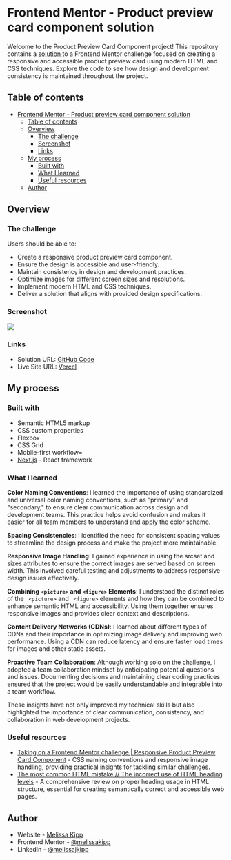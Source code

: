 # Frontend Mentor - Product preview card component solution

Welcome to the Product Preview Card Component project! This repository contains a [solution ](https://www.frontendmentor.io/solutions/product-preview-card-solution-2bLFm2ApdY) to a Frontend Mentor challenge focused on creating a responsive and accessible product preview card using modern HTML and CSS techniques. Explore the code to see how design and development consistency is maintained throughout the project.

## Table of contents

- [Frontend Mentor - Product preview card component solution](#frontend-mentor---product-preview-card-component-solution)
  - [Table of contents](#table-of-contents)
  - [Overview](#overview)
    - [The challenge](#the-challenge)
    - [Screenshot](#screenshot)
    - [Links](#links)
  - [My process](#my-process)
    - [Built with](#built-with)
    - [What I learned](#what-i-learned)
    - [Useful resources](#useful-resources)
  - [Author](#author)

## Overview

### The challenge

Users should be able to:
- Create a responsive product preview card component.
- Ensure the design is accessible and user-friendly.
- Maintain consistency in design and development practices.
- Optimize images for different screen sizes and resolutions.
- Implement modern HTML and CSS techniques.
- Deliver a solution that aligns with provided design specifications.

### Screenshot

![](./images/screenshot_desktop-solution.png)

### Links

- Solution URL: [GitHub Code](https://github.com/melissakipp/frontend-mentor-projects/edit/main/app/product-preview-card)
- Live Site URL: [Vercel](https://frontend-mentor-projects-rho.vercel.app/product-preview-card)

## My process

### Built with

- Semantic HTML5 markup
- CSS custom properties
- Flexbox
- CSS Grid
- Mobile-first workflow=
- [Next.js](https://nextjs.org/) - React framework

### What I learned

**Color Naming Conventions**: I learned the importance of using standardized and universal color naming conventions, such as "primary" and "secondary," to ensure clear communication across design and development teams. This practice helps avoid confusion and makes it easier for all team members to understand and apply the color scheme.

**Spacing Consistencies**: I identified the need for consistent spacing values to streamline the design process and make the project more maintainable.

**Responsive Image Handling**: I gained experience in using the srcset and sizes attributes to ensure the correct images are served based on screen width. This involved careful testing and adjustments to address responsive design issues effectively.

**Combining ```<picture>``` and ```<figure>``` Elements**: I understood the distinct roles of the ``` <picture>```  and ``` <figure>```  elements and how they can be combined to enhance semantic HTML and accessibility. Using them together ensures responsive images and provides clear context and descriptions.

**Content Delivery Networks (CDNs)**: I learned about different types of CDNs and their importance in optimizing image delivery and improving web performance. Using a CDN can reduce latency and ensure faster load times for images and other static assets.

**Proactive Team Collaboration**: Although working solo on the challenge, I adopted a team collaboration mindset by anticipating potential questions and issues. Documenting decisions and maintaining clear coding practices ensured that the project would be easily understandable and integrable into a team workflow.

These insights have not only improved my technical skills but also highlighted the importance of clear communication, consistency, and collaboration in web development projects.

### Useful resources

- [Taking on a Frontend Mentor challenge | Responsive Product Preview Card Component](https://www.youtube.com/watch?v=B2WL6KkqhLQ) - CSS naming conventions and responsive image handling, providing practical insights for tackling similar challenges.
- [The most common HTML mistake // The incorrect use of HTML heading levels](https://www.youtube.com/watch?v=NexL5_Vdoq8&t=0s) - A comprehensive review on proper heading usage in HTML structure, essential for creating semantically correct and accessible web pages.

## Author

- Website - [Melissa Kipp](https://www.melissajkipp.com)
- Frontend Mentor - [@melissakipp](https://www.frontendmentor.io/profile/melissakipp)
- LinkedIn - [@melissajkipp](https://www.linkedin.com/in/melissajkipp/)
